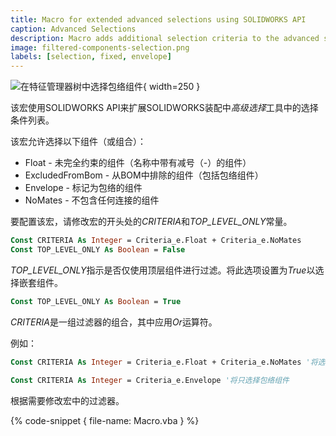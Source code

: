 ```yaml
---
title: Macro for extended advanced selections using SOLIDWORKS API
caption: Advanced Selections
description: Macro adds additional selection criteria to the advanced selection tool allowing to select components which are excluded from bom, envelope, float etc.
image: filtered-components-selection.png
labels: [selection, fixed, envelope]
---
```

![在特征管理器树中选择包络组件](filtered-components-selection.png){ width=250 }

该宏使用SOLIDWORKS API来扩展SOLIDWORKS装配中*高级选择*工具中的选择条件列表。

该宏允许选择以下组件（或组合）：

* Float - 未完全约束的组件（名称中带有减号（-）的组件）
* ExcludedFromBom - 从BOM中排除的组件（包括包络组件）
* Envelope - 标记为包络的组件
* NoMates - 不包含任何连接的组件

要配置该宏，请修改宏的开头处的*CRITERIA*和*TOP_LEVEL_ONLY*常量。

~~~ vb
Const CRITERIA As Integer = Criteria_e.Float + Criteria_e.NoMates
Const TOP_LEVEL_ONLY As Boolean = False
~~~

*TOP_LEVEL_ONLY*指示是否仅使用顶层组件进行过滤。将此选项设置为*True*以选择嵌套组件。

~~~ vb
Const TOP_LEVEL_ONLY As Boolean = True
~~~

*CRITERIA*是一组过滤器的组合，其中应用*Or*运算符。

例如：

~~~ vb
Const CRITERIA As Integer = Criteria_e.Float + Criteria_e.NoMates '将选择所有浮动组件或没有连接的组件
~~~

~~~ vb
Const CRITERIA As Integer = Criteria_e.Envelope '将只选择包络组件
~~~

根据需要修改宏中的过滤器。

{% code-snippet { file-name: Macro.vba } %}